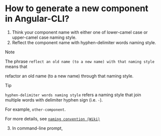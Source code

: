 # How to generate a new component in Angular-CLI?
1. Think your component name with either one of lower-camel case or upper-camel case naming style.
2. Reflect the component name with hyphen-delimiter words naming style.

> [!NOTE]
> The phrase `reflect an old name (to a new name) with that naming style` means that
>
> refactor an old name (to a new name) through that naming style.

> [!TIP]
> `hyphen-delimiter words naming style` refers a naming style that join multiple words with delimiter hyphen sign (i.e. `-`).
>
> For example, `other-component`.
>
> For more details, see [`naming convention (Wiki)`](https://en.wikipedia.org/wiki/Naming_convention_(programming))

3. In command-line prompt,
